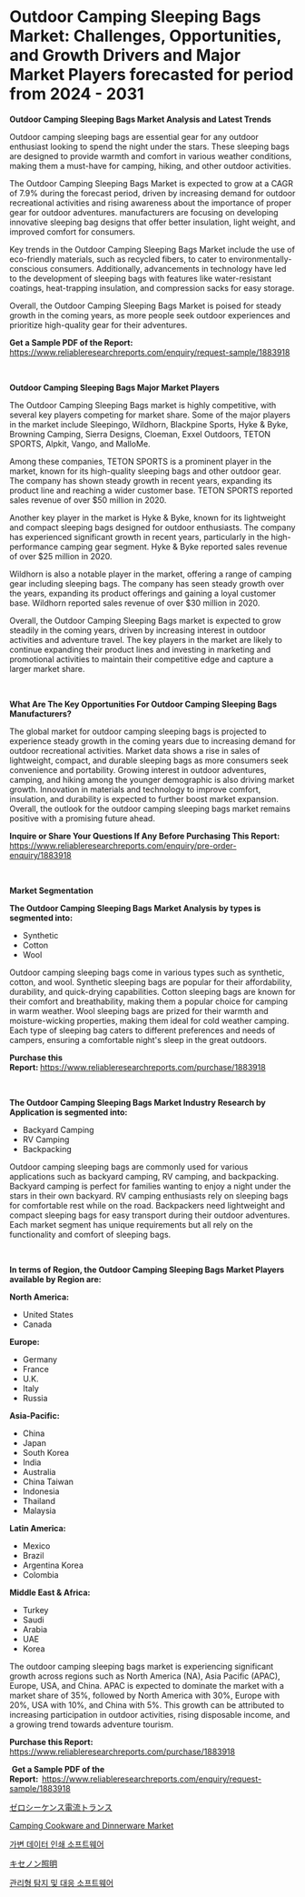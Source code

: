 <p><h1>Outdoor Camping Sleeping Bags Market: Challenges, Opportunities, and Growth Drivers and Major Market Players forecasted for period from 2024 - 2031</h1></p><p><strong>Outdoor Camping Sleeping Bags Market Analysis and Latest Trends</strong></p>
<p><p>Outdoor camping sleeping bags are essential gear for any outdoor enthusiast looking to spend the night under the stars. These sleeping bags are designed to provide warmth and comfort in various weather conditions, making them a must-have for camping, hiking, and other outdoor activities.</p><p>The Outdoor Camping Sleeping Bags Market is expected to grow at a CAGR of 7.9% during the forecast period, driven by increasing demand for outdoor recreational activities and rising awareness about the importance of proper gear for outdoor adventures. manufacturers are focusing on developing innovative sleeping bag designs that offer better insulation, light weight, and improved comfort for consumers.</p><p>Key trends in the Outdoor Camping Sleeping Bags Market include the use of eco-friendly materials, such as recycled fibers, to cater to environmentally-conscious consumers. Additionally, advancements in technology have led to the development of sleeping bags with features like water-resistant coatings, heat-trapping insulation, and compression sacks for easy storage.</p><p>Overall, the Outdoor Camping Sleeping Bags Market is poised for steady growth in the coming years, as more people seek outdoor experiences and prioritize high-quality gear for their adventures.</p></p>
<p><strong>Get a Sample PDF of the Report:&nbsp;</strong> <a href="https://www.reliableresearchreports.com/enquiry/request-sample/1883918">https://www.reliableresearchreports.com/enquiry/request-sample/1883918</a></p>
<p>&nbsp;</p>
<p><strong>Outdoor Camping Sleeping Bags Major Market Players</strong></p>
<p><p>The Outdoor Camping Sleeping Bags market is highly competitive, with several key players competing for market share. Some of the major players in the market include Sleepingo, Wildhorn, Blackpine Sports, Hyke & Byke, Browning Camping, Sierra Designs, Cloeman, Exxel Outdoors, TETON SPORTS, Alpkit, Vango, and MalloMe.</p><p>Among these companies, TETON SPORTS is a prominent player in the market, known for its high-quality sleeping bags and other outdoor gear. The company has shown steady growth in recent years, expanding its product line and reaching a wider customer base. TETON SPORTS reported sales revenue of over $50 million in 2020.</p><p>Another key player in the market is Hyke & Byke, known for its lightweight and compact sleeping bags designed for outdoor enthusiasts. The company has experienced significant growth in recent years, particularly in the high-performance camping gear segment. Hyke & Byke reported sales revenue of over $25 million in 2020.</p><p>Wildhorn is also a notable player in the market, offering a range of camping gear including sleeping bags. The company has seen steady growth over the years, expanding its product offerings and gaining a loyal customer base. Wildhorn reported sales revenue of over $30 million in 2020.</p><p>Overall, the Outdoor Camping Sleeping Bags market is expected to grow steadily in the coming years, driven by increasing interest in outdoor activities and adventure travel. The key players in the market are likely to continue expanding their product lines and investing in marketing and promotional activities to maintain their competitive edge and capture a larger market share.</p></p>
<p>&nbsp;</p>
<p><strong>What Are The Key Opportunities For Outdoor Camping Sleeping Bags Manufacturers?</strong></p>
<p><p>The global market for outdoor camping sleeping bags is projected to experience steady growth in the coming years due to increasing demand for outdoor recreational activities. Market data shows a rise in sales of lightweight, compact, and durable sleeping bags as more consumers seek convenience and portability. Growing interest in outdoor adventures, camping, and hiking among the younger demographic is also driving market growth. Innovation in materials and technology to improve comfort, insulation, and durability is expected to further boost market expansion. Overall, the outlook for the outdoor camping sleeping bags market remains positive with a promising future ahead.</p></p>
<p><strong>Inquire or Share Your Questions If Any Before Purchasing This Report:</strong> <a href="https://www.reliableresearchreports.com/enquiry/pre-order-enquiry/1883918">https://www.reliableresearchreports.com/enquiry/pre-order-enquiry/1883918</a></p>
<p>&nbsp;</p>
<p><strong>Market Segmentation</strong></p>
<p><strong>The Outdoor Camping Sleeping Bags Market Analysis by types is segmented into:</strong></p>
<p><ul><li>Synthetic</li><li>Cotton</li><li>Wool</li></ul></p>
<p><p>Outdoor camping sleeping bags come in various types such as synthetic, cotton, and wool. Synthetic sleeping bags are popular for their affordability, durability, and quick-drying capabilities. Cotton sleeping bags are known for their comfort and breathability, making them a popular choice for camping in warm weather. Wool sleeping bags are prized for their warmth and moisture-wicking properties, making them ideal for cold weather camping. Each type of sleeping bag caters to different preferences and needs of campers, ensuring a comfortable night's sleep in the great outdoors.</p></p>
<p><strong>Purchase this Report:&nbsp;</strong><a href="https://www.reliableresearchreports.com/purchase/1883918">https://www.reliableresearchreports.com/purchase/1883918</a></p>
<p>&nbsp;</p>
<p><strong>The Outdoor Camping Sleeping Bags Market Industry Research by Application is segmented into:</strong></p>
<p><ul><li>Backyard Camping</li><li>RV Camping</li><li>Backpacking</li></ul></p>
<p><p>Outdoor camping sleeping bags are commonly used for various applications such as backyard camping, RV camping, and backpacking. Backyard camping is perfect for families wanting to enjoy a night under the stars in their own backyard. RV camping enthusiasts rely on sleeping bags for comfortable rest while on the road. Backpackers need lightweight and compact sleeping bags for easy transport during their outdoor adventures. Each market segment has unique requirements but all rely on the functionality and comfort of sleeping bags.</p></p>
<p>&nbsp;</p>
<p><strong>In terms of Region, the Outdoor Camping Sleeping Bags Market Players available by Region are:</strong></p>
<p>
    <p> <strong> North America: </strong>
        <ul>
            <li>United States</li>
            <li>Canada</li>
        </ul>
        </p> 
    <p> <strong> Europe: </strong>
        <ul>
            <li>Germany</li>
            <li>France</li>
            <li>U.K.</li>
            <li>Italy</li>
            <li>Russia</li>
        </ul>
        </p> 
    <p> <strong> Asia-Pacific: </strong>
        <ul>
            <li>China</li>
            <li>Japan</li>
            <li>South Korea</li>
            <li>India</li>
            <li>Australia</li>
            <li>China Taiwan</li>
            <li>Indonesia</li>
            <li>Thailand</li>
            <li>Malaysia</li>
        </ul>
        </p> 
    <p> <strong> Latin America: </strong>
        <ul>
            <li>Mexico</li>
            <li>Brazil</li>
            <li>Argentina Korea</li>
            <li>Colombia</li>
        </ul>
        </p> 
    <p> <strong> Middle East & Africa: </strong>
        <ul>
            <li>Turkey</li>
            <li>Saudi</li>
            <li>Arabia</li>
            <li>UAE</li>
            <li>Korea</li>
        </ul>
    </p>
    </p>
<p><p>The outdoor camping sleeping bags market is experiencing significant growth across regions such as North America (NA), Asia Pacific (APAC), Europe, USA, and China. APAC is expected to dominate the market with a market share of 35%, followed by North America with 30%, Europe with 20%, USA with 10%, and China with 5%. This growth can be attributed to increasing participation in outdoor activities, rising disposable income, and a growing trend towards adventure tourism.</p></p>
<p><strong>Purchase this Report: </strong><a href="https://www.reliableresearchreports.com/purchase/1883918">https://www.reliableresearchreports.com/purchase/1883918</a></p>
<p>&nbsp;<strong>Get a Sample PDF of the Report:&nbsp;&nbsp;</strong><a href="https://www.reliableresearchreports.com/enquiry/request-sample/1883918">https://www.reliableresearchreports.com/enquiry/request-sample/1883918</a></p>
<p><strong></strong></p>
<p><p><a href="https://github.com/dadanedu33/Market-Research-Report-List-1/blob/main/81553216369.md">ゼロシーケンス電流トランス</a></p><p><a href="https://github.com/biheemgalvinlouises6hokrh3h/Market-Research-Report-List-1/blob/main/camping-cookware-and-dinnerware-market.md">Camping Cookware and Dinnerware Market</a></p><p><a href="https://github.com/Hubertstyenger6685/Market-Research-Report-List-1/blob/main/31455285710.md">가변 데이터 인쇄 소프트웨어</a></p><p><a href="https://github.com/ihabdkwlxs948/Market-Research-Report-List-1/blob/main/75769556368.md">キセノン照明</a></p><p><a href="https://github.com/hxzi07639916/Market-Research-Report-List-1/blob/main/90214315709.md">관리형 탐지 및 대응 소프트웨어</a></p></p>